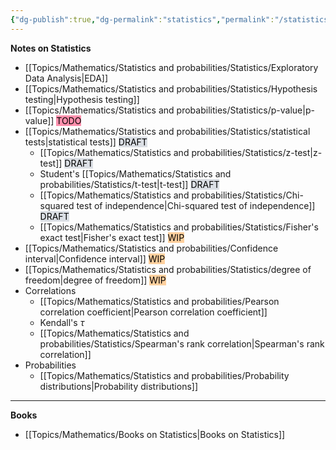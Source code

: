 ```yaml
---
{"dg-publish":true,"dg-permalink":"statistics","permalink":"/statistics/","dgHomeLink":true,"dgPassFrontmatter":false}
---
```



**Notes on Statistics**
- [[Topics/Mathematics/Statistics and probabilities/Statistics/Exploratory Data Analysis|EDA]]
- [[Topics/Mathematics/Statistics and probabilities/Statistics/Hypothesis testing|Hypothesis testing]]
- [[Topics/Mathematics/Statistics and probabilities/Statistics/p-value|p-value]] <mark style="background: #FF5582A6;">TODO</mark>
- [[Topics/Mathematics/Statistics and probabilities/Statistics/statistical tests|statistical tests]] <mark style="background: #CACFD9A6;">DRAFT</mark>
	- [[Topics/Mathematics/Statistics and probabilities/Statistics/z-test|z-test]] <mark style="background: #CACFD9A6;">DRAFT</mark>
	- Student's [[Topics/Mathematics/Statistics and probabilities/Statistics/t-test|t-test]] <mark style="background: #CACFD9A6;">DRAFT</mark>
	- [[Topics/Mathematics/Statistics and probabilities/Statistics/Chi-squared test of independence|Chi-squared test of independence]] <mark style="background: #CACFD9A6;">DRAFT</mark>
	- [[Topics/Mathematics/Statistics and probabilities/Statistics/Fisher's exact test|Fisher's exact test]] <mark style="background: #FFB86CA6;">WIP</mark>
- [[Topics/Mathematics/Statistics and probabilities/Confidence interval|Confidence interval]] <mark style="background: #FFB86CA6;">WIP</mark>
- [[Topics/Mathematics/Statistics and probabilities/Statistics/degree of freedom|degree of freedom]] <mark style="background: #FFB86CA6;">WIP</mark>
- Correlations
	- [[Topics/Mathematics/Statistics and probabilities/Pearson correlation coefficient|Pearson correlation coefficient]]
	- Kendall's $\tau$
	- [[Topics/Mathematics/Statistics and probabilities/Statistics/Spearman's rank correlation|Spearman's rank correlation]]
- Probabilities
	- [[Topics/Mathematics/Statistics and probabilities/Probability distributions|Probability distributions]]

---
**Books**
- [[Topics/Mathematics/Books on Statistics|Books on Statistics]]
